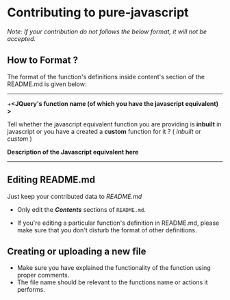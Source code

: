 # Contributing to pure-javascript

_Note: If your contribution do not follows the below format, it will not be accepted._

## How to Format ?
 
The format of the function's definitions inside content's section of the README.md is given below:

----------------------------------------------------

+**<JQuery's function name (of which you have the javascript equivalent) >**
 
Tell whether the javascript equivalent function you are providing is **inbuilt** in javascript or you have a created a  **custom** function for it  ? ( _inbuilt_ or _custom_ )

**Description of the Javascript equivalent here**

--------------------------------------------------------


## Editing README.md

Just keep your contributed data to *README.md* 

- Only edit the **_Contents_** sections of `README.md`.

- If you're editing a particular function's definition in README.md, please make sure that you don't disturb the format of other definitions.

## Creating or uploading a new file

- Make sure you have explained the functionality of the function using proper comments.
- The file name should be relevant to the functions name or actions it performs.
